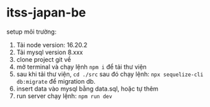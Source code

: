 # itss-japan-be

setup môi trường:
1. Tải node version: 16.20.2
2. Tải mysql version 8.xxx
3. clone project git về
4. mở terminal và chạy lệnh `npm i` để tải thư viện
5. sau khi tải thư viện, `cd ./src` sau đó chạy lệnh: `npx sequelize-cli db:migrate` để migration db.
6. insert data vào mysql bằng data.sql, hoặc tự thêm
7. run server chạy lệnh: `npm run dev`
